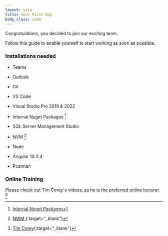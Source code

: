 ```yaml
---
layout: site
title: Your First Day
body_class: code
---
```


Congratulations, you decided to join our exciting team.

Follow this guide to enable yourself to start working as soon as possible.

### Installations needed

* Teams
	
* Outlook
	
* Git
	
* VS Code
	
* Visual Studio Pro 2019 & 2022

* Internal Nuget Packages [^1]
	
* SQL Server Management Studio
	
* NVM [^2]
	
* Node
	
* Angular 10.2.4 
	
* Postman

### Online Training

Please check out Tim Corey's videos, as he is the preferred online lecturer. [^3]

[^1]: [Internal Nuget Packages](https://senwes.visualstudio.com/Applications/_wiki/wikis/Applications.wiki/25/Internal-Nuget-Packages)
[^2]: [NWM ](https://www.freecodecamp.org/news/nvm-for-windows-how-to-download-and-install-node-version-manager-in-windows-10/){:target="_blank"}
[^3]: [Tim Corey](https://www.youtube.com/@IAmTimCorey/videos){:target="_blank"}
